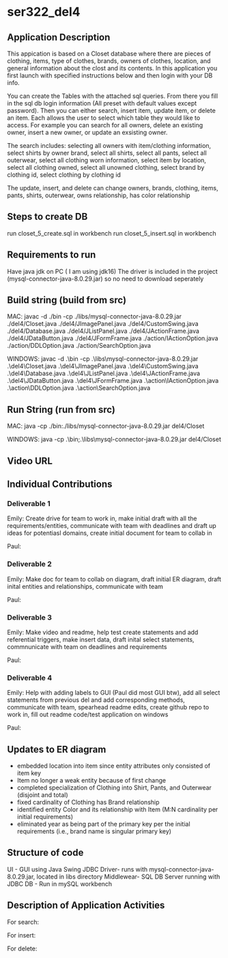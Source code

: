 # ser322_del4

## Application Description
This appication is based on a Closet database where there are pieces of clothing, items, type of clothes, brands, owners of clothes, location, and general information about the clost and its contents.
In this application you first launch with specified instructions below and then login with your DB info. 

You can create the Tables with the attached sql queries. From there you fill in the sql db login information 
(All preset with default values except password). Then you can either search, insert item, update item, or delete an item. Each allows the user to select which table they would like to access.
For example you can search for all owners, delete an existing owner, insert a new owner, or update an exsisting owner.

The search includes: selecting all owners with item/clothing information, select shirts by owner brand, select all shirts, select all pants, select all outerwear, select all clothing worn information,
select item by location, select all clothing owned, select all unowned clothing, select brand by clothing id, select clothing by clothing id

The update, insert, and delete can change owners, brands, clothing, items, pants, shirts, outerwear, owns relationship, has color relationship

## Steps to create DB
run closet_5_create.sql in workbench
run closet_5_insert.sql in workbench

## Requirements to run
Have java jdk on PC ( I am using jdk16)
The driver is included in the project (mysql-connector-java-8.0.29.jar) so no need to download seperately

## Build string (build from src)
MAC: javac -d ./bin -cp  ./libs/mysql-connector-java-8.0.29.jar  ./del4/Closet.java ./del4/JImagePanel.java ./del4/CustomSwing.java ./del4/Database.java ./del4/JListPanel.java ./del4/JActionFrame.java ./del4/JDataButton.java ./del4/JFormFrame.java ./action/IActionOption.java ./action/DDLOption.java ./action/SearchOption.java


WINDOWS: javac -d .\bin -cp .\libs\mysql-connector-java-8.0.29.jar .\del4\Closet.java .\del4\JImagePanel.java .\del4\CustomSwing.java .\del4\Database.java .\del4\JListPanel.java .\del4\JActionFrame.java .\del4\JDataButton.java .\del4\JFormFrame.java .\action\IActionOption.java .\action\DDLOption.java .\action\SearchOption.java

## Run String (run from src)
MAC: java -cp ./bin:./libs/mysql-connector-java-8.0.29.jar del4/Closet

WINDOWS: java -cp .\bin;.\libs\mysql-connector-java-8.0.29.jar del4/Closet

## Video URL

## Individual Contributions
### Deliverable 1
Emily: Create drive for team to work in, make initial draft with all the requirements/entities, communicate with team with deadlines and draft up ideas for potentiasl domains, create initial document for team to collab in

Paul:

### Deliverable 2
Emily: Make doc for team to collab on diagram, draft initial ER diagram, draft inital entities and relationships, communicate with team

Paul:

### Deliverable 3
Emily: Make video and readme, help test create statements and add referential triggers, make insert data, draft inital select statements, commnunicate with team on deadlines and requirements

Paul:

### Deliverable 4
Emily: Help with adding labels to GUI (Paul did most GUI btw), add all select statements from previous del and add corresponding methods, communicate with team, spearhead readme edits, create github repo to work in, fill out readme
code/test application on windows

Paul:

## Updates to ER diagram
- embedded location into item since entity attributes only consisted of item key
- Item no longer a weak entity because of first change
- completed specialization of Clothing into Shirt, Pants, and Outerwear (disjoint and total)
- fixed cardinality of Clothing has Brand relationship
- identified entity Color and its relationship with Item (M:N cardinality per initial requirements)
- eliminated year as being part of the primary key per the initial requirements (i.e., brand name is singular primary key)

## Structure of code

UI - GUI using Java Swing
JDBC Driver- runs with mysql-connector-java-8.0.29.jar, located in libs directory
Middlewear- SQL DB Server running with JDBC
DB - Run in mySQL workbench

## Description of Application Activities

For search:

For insert:

For delete:
